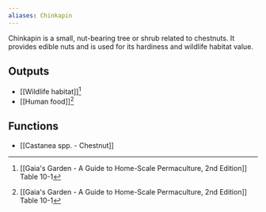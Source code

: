 ```yaml
---
aliases: Chinkapin
---
```

Chinkapin is a small, nut-bearing tree or shrub related to chestnuts. It provides edible nuts and is used for its hardiness and wildlife habitat value.
## Outputs
- [[Wildlife habitat]][^1]
- [[Human food]][^1]
## Functions
- [[Castanea spp. - Chestnut]]

[^1]: [[Gaia's Garden - A Guide to Home-Scale Permaculture, 2nd Edition]] Table 10-1